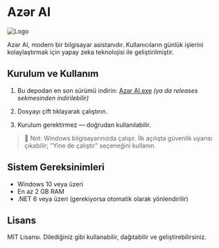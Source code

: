 # Azər AI

![Logo](./AzerAI_GitHub_Logo_Transparent.png)

Azər AI, modern bir bilgisayar asistanıdır. Kullanıcıların günlük işlerini kolaylaştırmak için yapay zeka teknolojisi ile geliştirilmiştir.

## Kurulum ve Kullanım

1. Bu depodan en son sürümü indirin:
   [Azər AI.exe](./AzerAI.exe) _(ya da releases sekmesinden indirilebilir)_

2. Dosyayı çift tıklayarak çalıştırın.

3. Kurulum gerektirmez — doğrudan kullanılabilir.

> 📌 Not: Windows bilgisayarınızda çalışır. İlk açılışta güvenlik uyarısı çıkabilir; "Yine de çalıştır" seçeneğini kullanın.

## Sistem Gereksinimleri

- Windows 10 veya üzeri
- En az 2 GB RAM
- .NET 6 veya üzeri (gerekiyorsa otomatik olarak yönlendirilir)

## Lisans

MIT Lisansı. Dilediğiniz gibi kullanabilir, dağıtabilir ve geliştirebilirsiniz.
